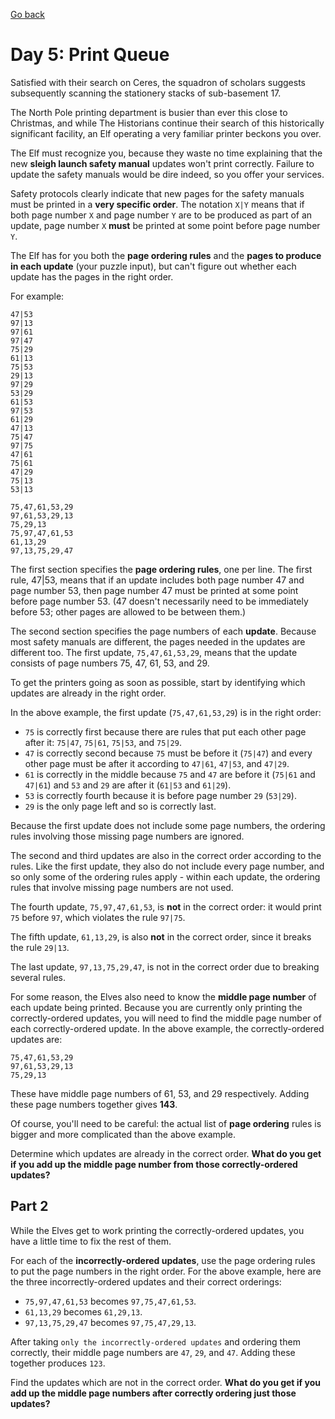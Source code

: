 [Go back](..%2FReadme.md)
# Day 5: Print Queue
Satisfied with their search on Ceres, the squadron of scholars suggests 
subsequently scanning the stationery stacks of sub-basement 17.

The North Pole printing department is busier than ever this close to 
Christmas, and while The Historians continue their search of this 
historically significant facility, an Elf operating a very familiar 
printer beckons you over.

The Elf must recognize you, because they waste no time explaining that 
the new **sleigh launch safety manual** updates won't print correctly. 
Failure to update the safety manuals would be dire indeed, so you
offer your services.

Safety protocols clearly indicate that new pages for the safety manuals
must be printed in a **very specific order**. The notation `X|Y` means that 
if both page number `X` and page number `Y` are to be produced as part of 
an update, page number `X` **must** be printed at some point before page 
number `Y`.

The Elf has for you both the **page ordering rules** and the **pages to 
produce in each update** (your puzzle input), but can't figure out 
whether each update has the pages in the right order.

For example:

```
47|53
97|13
97|61
97|47
75|29
61|13
75|53
29|13
97|29
53|29
61|53
97|53
61|29
47|13
75|47
97|75
47|61
75|61
47|29
75|13
53|13

75,47,61,53,29
97,61,53,29,13
75,29,13
75,97,47,61,53
61,13,29
97,13,75,29,47
```
The first section specifies the **page ordering rules**, one per line. 
The first rule, 47|53, means that if an update includes both 
page number 47 and page number 53, then page number 47 must be 
printed at some point before page number 53. (47 doesn't necessarily 
need to be immediately before 53; other pages are allowed to be 
between them.)

The second section specifies the page numbers of each **update**. 
Because most safety manuals are different, the pages needed in the 
updates are different too. The first update, `75,47,61,53,29`, means 
that the update consists of page numbers 75, 47, 61, 53, and 29.

To get the printers going as soon as possible, start by identifying which 
updates are already in the right order.

In the above example, the first update (`75,47,61,53,29`) is in the right order:
- `75` is correctly first because there are rules that put each other page after it: `75|47`, `75|61`, `75|53`, and `75|29`.
- `47` is correctly second because `75` must be before it (`75|47`) and every other page must be after it according to `47|61`, `47|53`, and `47|29`.
- `61` is correctly in the middle because `75` and `47` are before it (`75|61` and `47|61`) and `53` and `29` are after it (`61|53` and `61|29`).
- `53` is correctly fourth because it is before page number `29` (`53|29`).
- `29` is the only page left and so is correctly last.

Because the first update does not include some page numbers, the ordering rules involving those 
missing page numbers are ignored.

The second and third updates are also in the correct order according to the rules. 
Like the first update, they also do not include every page number, and so only some of 
the ordering rules apply - within each update, the ordering rules that involve missing 
page numbers are not used.

The fourth update, `75,97,47,61,53`, is **not** in the correct order: it would print `75` before `97`, 
which violates the rule `97|75`.

The fifth update, `61,13,29`, is also **not** in the correct order, since it breaks the rule `29|13`.

The last update, `97,13,75,29,47`, is not in the correct order due to breaking several rules.

For some reason, the Elves also need to know the **middle page number** of each update being printed. 
Because you are currently only printing the correctly-ordered updates, you will need to find the middle page 
number of each correctly-ordered update. In the above example, the correctly-ordered updates are:

```
75,47,61,53,29
97,61,53,29,13
75,29,13
```

These have middle page numbers of 61, 53, and 29 respectively. Adding these page 
numbers together gives **143**.

Of course, you'll need to be careful: the actual list of **page ordering** rules is bigger 
and more complicated than the above example.

Determine which updates are already in the correct order. 
**What do you get if you add up the middle page number from those correctly-ordered updates?**

## Part 2
While the Elves get to work printing the correctly-ordered updates, 
you have a little time to fix the rest of them.

For each of the **incorrectly-ordered updates**, use the page ordering rules 
to put the page numbers in the right order. For the above example, here are 
the three incorrectly-ordered updates and their correct orderings:

- `75,97,47,61,53` becomes `97,75,47,61,53`.
- `61,13,29` becomes `61,29,13`.
- `97,13,75,29,47` becomes `97,75,47,29,13`.

After taking `only the incorrectly-ordered updates` and ordering them correctly, 
their middle page numbers are `47`, `29`, and `47`. Adding these together produces `123`.

Find the updates which are not in the correct order. **What do you get if you add 
up the middle page numbers after correctly ordering just those updates?**

